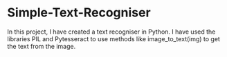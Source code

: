 # Simple-Text-Recogniser

In this project, I have created a text recogniser in Python. I have used the libraries PIL and Pytesseract to use methods like image_to_text(img) to get the text from the image. 
